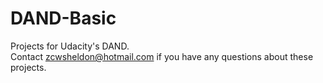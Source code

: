 # DAND-Basic
Projects for Udacity's DAND.\
Contact zcwsheldon@hotmail.com if you have any questions about these projects.
